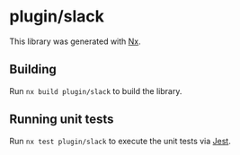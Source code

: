 # plugin/slack

This library was generated with [Nx](https://nx.dev).

## Building

Run `nx build plugin/slack` to build the library.

## Running unit tests

Run `nx test plugin/slack` to execute the unit tests via [Jest](https://jestjs.io).

